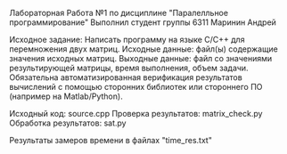 Лабораторная Работа №1 по дисциплине "Паралелльное программирование"
Выполнил студент группы 6311 Маринин Андрей

Исходное задание:
Написать программу на языке C/C++ для перемножения двух матриц. 
Исходные данные: файл(ы) содержащие значения исходных матриц.
Выходные данные: файл со значениями результирующей матрицы, время 
выполнения, объем задачи.
Обязательна автоматизированная верификация результатов вычислений с помощью 
сторонних библиотек или стороннего ПО (например на Matlab/Python).

Исходный код: source.cpp
Проверка результатов: matrix_check.py
Обработка результатов: sat.py

Результаты замеров времени в файлах "time_res.txt"

